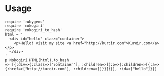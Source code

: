 # Usage

    require 'rubygems'
    require 'nokogiri'
    require 'nokogiri_to_hash'
    html = '
      <div id="hello" class="container">
        <p>Hello! visit my site <a href="http://kuroir.com">Kuroir.com</a></p>
      </div>
    '
    p Nokogiri.HTML(html).to_hash
    => [{:div=>{:class=>["container"], :children=>[{:p=>{:children=>[{:a=>{:href=>["http://kuroir.com"], :children=>[]}}]}}], :id=>["hello"]}}]
